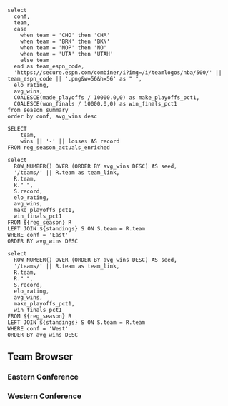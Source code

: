 ```reg_season
select
  conf,
  team,
  case 
    when team = 'CHO' then 'CHA'
    when team = 'BRK' then 'BKN'
    when team = 'NOP' then 'NO'
    when team = 'UTA' then 'UTAH'
    else team
  end as team_espn_code,
  'https://secure.espn.com/combiner/i?img=/i/teamlogos/nba/500/' || team_espn_code || '.png&w=56&h=56' as " ",
  elo_rating,
  avg_wins,
  COALESCE(made_playoffs / 10000.0,0) as make_playoffs_pct1,
  COALESCE(won_finals / 10000.0,0) as win_finals_pct1
from season_summary
order by conf, avg_wins desc
```

```standings
SELECT
    team,
    wins || '-' || losses AS record
FROM reg_season_actuals_enriched
```

```east_conf
select
  ROW_NUMBER() OVER (ORDER BY avg_wins DESC) AS seed,
  '/teams/' || R.team as team_link,
  R.team,
  R." ",
  S.record,
  elo_rating,
  avg_wins,
  make_playoffs_pct1,
  win_finals_pct1
FROM ${reg_season} R
LEFT JOIN ${standings} S ON S.team = R.team
WHERE conf = 'East'
ORDER BY avg_wins DESC
```

```west_conf
select
  ROW_NUMBER() OVER (ORDER BY avg_wins DESC) AS seed,
  '/teams/' || R.team as team_link,
  R.team,
  R." ",
  S.record,
  elo_rating,
  avg_wins,
  make_playoffs_pct1,
  win_finals_pct1
FROM ${reg_season} R
LEFT JOIN ${standings} S ON S.team = R.team
WHERE conf = 'West'
ORDER BY avg_wins DESC
```

## Team Browser
### Eastern Conference

<DataTable data={east_conf} link=team_link rows=15>
  <Column id=seed/>
  <Column id=" " contentType=image height=25px/>
  <Column id=team/>
  <Column id=record/>
  <Column id=elo_rating/>
  <Column id=avg_wins/>
  <Column id=make_playoffs_pct1/>
  <Column id=win_finals_pct1/>
</DataTable>

### Western Conference

<DataTable data={west_conf} link=team_link rows=15>
  <Column id=seed/>
  <Column id=" " contentType=image height=25px/>
  <Column id=team/>
  <Column id=record/>
  <Column id=elo_rating/>
  <Column id=avg_wins/>
  <Column id=make_playoffs_pct1/>
  <Column id=win_finals_pct1/>
</DataTable>